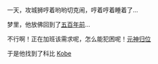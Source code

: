 一天，攻城狮哼着哟哟切克闹，哼着哼着睡着了...

梦里，他放佛回到了[五百年前](../ZZB/zzb.md)...

不行啊！正在加班该需求呢，怎么能犯困呢！[元神归位](../大话西游.md)

于是他找到了科比 [Kobe](../Kobe/Kobe.md)
